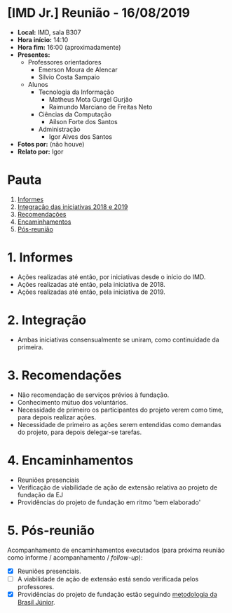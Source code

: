 # [IMD Jr.] Reunião - 16/08/2019
* **Local:** IMD, sala B307
* **Hora início:** 14:10
* **Hora fim:** 16:00 (aproximadamente)
* **Presentes:**
    * Professores orientadores
        * Emerson Moura de Alencar
        * Silvio Costa Sampaio
    * Alunos
        * Tecnologia da Informação
            * Matheus Mota Gurgel Gurjão
            * Raimundo Marciano de Freitas Neto
        * Ciências da Computação
            * Ailson Forte dos Santos
        * Administração
            * Igor Alves dos Santos
* **Fotos por:** (não houve)
* **Relato por:** Igor

# Pauta
1. [Informes](#1-informes)
2. [Integração das iniciativas 2018 e 2019](#2-integração)
3. [Recomendações](#3-recomendações)
4. [Encaminhamentos](#4-encaminhamentos)
5. [Pós-reunião](#5-pós-reunião)

# 1. Informes
* Ações realizadas até então, por iniciativas desde o início do IMD.
* Ações realizadas até então, pela iniciativa de 2018.
* Ações realizadas até então, pela iniciativa de 2019.

# 2. Integração
* Ambas iniciativas consensualmente se uniram, como continuidade da primeira.

# 3. Recomendações
* Não recomendação de serviços prévios à fundação.
* Conhecimento mútuo dos voluntários.
* Necessidade de primeiro os participantes do projeto verem como time, para depois realizar ações.
* Necessidade de primeiro as ações serem entendidas como demandas do projeto, para depois delegar-se tarefas.

# 4. Encaminhamentos
* Reuniões presenciais
* Verificação de viabilidade de ação de extensão relativa ao projeto de fundação da EJ
* Providências do projeto de fundação em ritmo 'bem elaborado'

# 5. Pós-reunião
Acompanhamento de encaminhamentos executados (para próxima reunião como informe / acompanhamento / *follow-up*):
- [x] Reuniões presenciais.
- [ ] A viabilidade de ação de extensão está sendo verificada pelos professores.
- [x] Providências do projeto de fundação estão seguindo [metodologia da Brasil Júnior](https://brasiljunior.org.br/crie-sua-ej).

